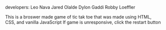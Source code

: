 developers: 
Leo Nava 
Jared Olalde
Dylon Gaddi
Robby Loeffler

This is a broswer made game of tic tak toe that was made using HTML, CSS, and vanilla JavaScript
If game is unresponsive, click the restart button
